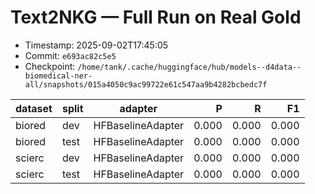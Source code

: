 # Text2NKG — Full Run on Real Gold
- Timestamp: 2025-09-02T17:45:05
- Commit: `e693ac82c5e5`
- Checkpoint: `/home/tank/.cache/huggingface/hub/models--d4data--biomedical-ner-all/snapshots/015a4050c9ac99722e61c547aa9b4282bcbedc7f`

| dataset | split | adapter | P | R | F1 |
|---|---|---|---:|---:|---:|
| biored | dev | HFBaselineAdapter | 0.000 | 0.000 | 0.000 |
| biored | test | HFBaselineAdapter | 0.000 | 0.000 | 0.000 |
| scierc | dev | HFBaselineAdapter | 0.000 | 0.000 | 0.000 |
| scierc | test | HFBaselineAdapter | 0.000 | 0.000 | 0.000 |
